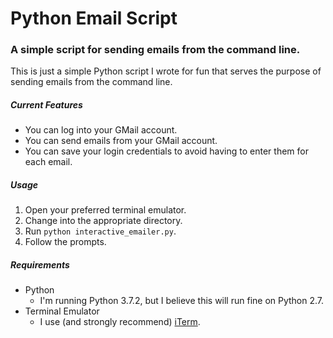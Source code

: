 # Python Email Script

### A simple script for sending emails from the command line.

This is just a simple Python script I wrote for fun that serves the purpose of sending emails from the command line.

##### Current Features
* You can log into your GMail account.
* You can send emails from your GMail account.
* You can save your login credentials to avoid having to enter them for each email.

##### Usage
1. Open your preferred terminal emulator.
2. Change into the appropriate directory.
3. Run `python interactive_emailer.py`.
4. Follow the prompts.

##### Requirements
* Python
  * I'm running Python 3.7.2, but I believe this will run fine on Python 2.7.
* Terminal Emulator
  * I use (and strongly recommend) [iTerm](https://iterm2.com/).